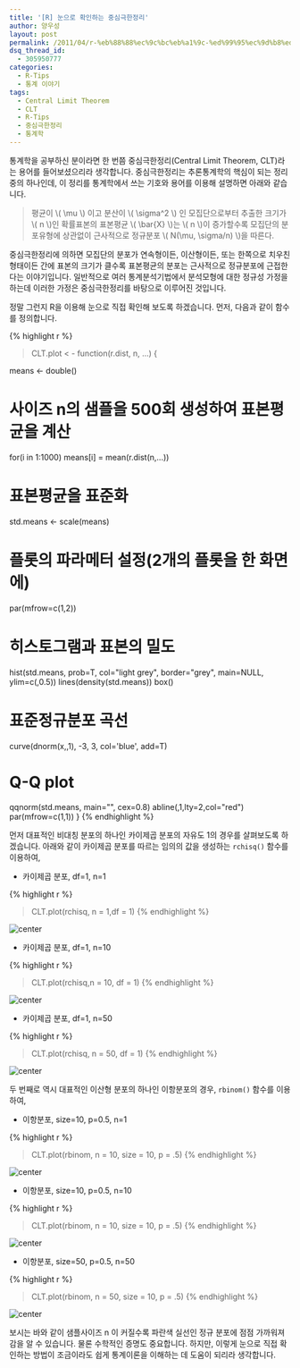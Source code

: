 ```yaml
---
title: '[R] 눈으로 확인하는 중심극한정리'
author: 양우성
layout: post
permalink: /2011/04/r-%eb%88%88%ec%9c%bc%eb%a1%9c-%ed%99%95%ec%9d%b8%ed%95%98%eb%8a%94-%ec%a4%91%ec%8b%ac%ea%b7%b9%ed%95%9c%ec%a0%95%eb%a6%ac/
dsq_thread_id:
  - 305950777
categories:
  - R-Tips
  - 통계 이야기
tags:
  - Central Limit Theorem
  - CLT
  - R-Tips
  - 중심극한정리
  - 통계학
---
```

통계학을 공부하신 분이라면 한 번쯤 중심극한정리(Central Limit Theorem, CLT)라는 용어를 들어보셨으리라 생각합니다. 중심극한정리는 추론통계학의 핵심이 되는 정리 중의 하나인데, 이 정리를 통계학에서 쓰는 기호와 용어를 이용해 설명하면 아래와 같습니다.

> 평균이 \\( \mu \\) 이고 분산이 \\( \sigma^2 \\) 인 모집단으로부터 추출한 크기가 \\( n \\)인 확률표본의 표본평균 \\( \bar{X} \\)는 \\( n \\)이 증가할수록 모집단의 분포유형에 상관없이 근사적으로 정규분포 \\( N(\mu, \sigma/n) \\)을 따른다.

  
중심극한정리에 의하면 모집단의 분포가 연속형이든, 이산형이든, 또는 한쪽으로 치우친 형태이든 간에 표본의 크기가 클수록 표본평균의 분포는 근사적으로 정규분포에 근접한다는 이야기입니다. 일반적으로 여러 통계분석기법에서 분석모형에 대한 정규성 가정을 하는데 이러한 가정은 중심극한정리를 바탕으로 이루어진 것입니다.

정말 그런지 R을 이용해 눈으로 직접 확인해 보도록 하겠습니다. 먼저, 다음과 같이 함수를 정의합니다.

{% highlight r %}
> CLT.plot < - function(r.dist, n, ...) {
 
  means <- double()
 
  # 사이즈 n의 샘플을 500회 생성하여 표본평균을 계산
  for(i in 1:1000) means[i] = mean(r.dist(n,...))
 
  # 표본평균을 표준화
  std.means <- scale(means)
 
  # 플롯의 파라메터 설정(2개의 플롯을 한 화면에)
  par(mfrow=c(1,2))
 
  # 히스토그램과 표본의 밀도
  hist(std.means, prob=T, col="light grey",
      border="grey", main=NULL, ylim=c(,0.5))
  lines(density(std.means))
  box()
 
  # 표준정규분포 곡선
  curve(dnorm(x,,1), -3, 3, col='blue', add=T)
 
  # Q-Q plot
  qqnorm(std.means, main="", cex=0.8)
  abline(,1,lty=2,col="red")
  par(mfrow=c(1,1))
}
{% endhighlight %}

먼저 대표적인 비대칭 분포의 하나인 카이제곱 분포의 자유도 1의 경우를 살펴보도록 하겠습니다. 아래와 같이 카이제곱 분포를 따르는 임의의 값을 생성하는 `rchisq()` 함수를 이용하여, 

* 카이제곱 분포, df=1, n=1

{% highlight r %}
> CLT.plot(rchisq, n = 1,df = 1)
{% endhighlight %}

![center](http://i0.wp.com/wsyang.com/wp-content/uploads/2011/04/chi2_1.png)

* 카이제곱 분포, df=1, n=10

{% highlight r %}
> CLT.plot(rchisq,n = 10, df = 1)
{% endhighlight %}


![center](http://i0.wp.com/wsyang.com/wp-content/uploads/2011/04/chi2_10.png)


* 카이제곱 분포, df=1, n=50

{% highlight r %}
> CLT.plot(rchisq, n = 50, df = 1)
{% endhighlight %}

![center](http://i1.wp.com/wsyang.com/wp-content/uploads/2011/04/chi2_50.png)

두 번째로 역시 대표적인 이산형 분포의 하나인 이항분포의 경우, `rbinom()` 함수를 이용하여,

* 이항분포, size=10, p=0.5, n=1

{% highlight r %}
> CLT.plot(rbinom, n = 10, size = 10, p = .5)
{% endhighlight %}

![center](http://i0.wp.com/wsyang.com/wp-content/uploads/2011/04/binom_1.png)

* 이항분포, size=10, p=0.5, n=10

{% highlight r %}
> CLT.plot(rbinom, n = 10, size = 10, p = .5)
{% endhighlight %}


![center](http://i1.wp.com/wsyang.com/wp-content/uploads/2011/04/binom_10.png)

* 이항분포, size=50, p=0.5, n=50

{% highlight r %}
> CLT.plot(rbinom, n = 50, size = 10, p = .5)
{% endhighlight %}

![center](http://i2.wp.com/wsyang.com/wp-content/uploads/2011/04/binom_50.png)

보시는 바와 같이 샘플사이즈 n 이 커질수록 파란색 실선인 정규 분포에 점점 가까워져 감을 알 수 있습니다. 물론 수학적인 증명도 중요합니다. 하지만, 이렇게 눈으로 직접 확인하는 방법이 조금이라도 쉽게 통계이론을 이해하는 데 도움이 되리라 생각합니다.